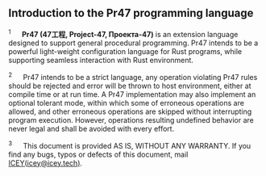 ## Introduction to the Pr47 programming language

<sup>1</sup> &emsp; **Pr47 (47工程, Project-47, Проекта-47)** is an extension language designed to support general procedural programming. Pr47 intends to be a powerful light-weight configuration language for Rust programs, while supporting seamless interaction with Rust environment.

<sup>2</sup> &emsp; Pr47 intends to be a strict language, any operation violating Pr47 rules should be rejected and error will be thrown to host environment, either at compile time or at run time. A Pr47 implementation may also implement an optional tolerant mode, within which some of erroneous operations are allowed, and other erroneous operations are skipped without interrupting program execution. However, operations resulting undefined behavior are never legal and shall be avoided with every effort.

<sup>3</sup> &emsp; This document is provided AS IS, WITHOUT ANY WARRANTY. If you find any bugs, typos or defects of this document, mail [ICEY(icey@icey.tech)](mailto://icey@icey.tech).
